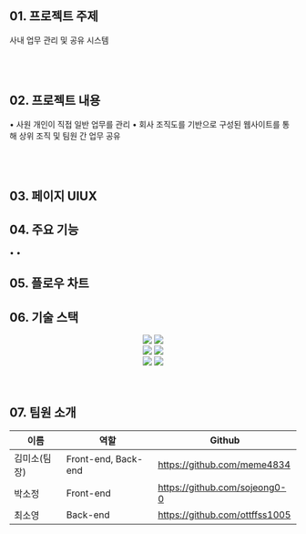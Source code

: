 ## 01. 프로젝트 주제
사내 업무 관리 및 공유 시스템
<br></br>
<br></br>

## 02. 프로젝트 내용
• 사원 개인이 직접 일반 업무를 관리
• 회사 조직도를 기반으로 구성된 웹사이트를 통해 상위 조직 및 팀원 간 업무 공유 
<br></br>
<br></br>

## 03. 페이지 UIUX


## 04. 주요 기능
• 
• 

## 05. 플로우 차트



## 06. 기술 스택
<div align=center> 


<img src="https://img.shields.io/badge/react-61DAFB?style=for-the-badge&logo=react&logoColor=black">
<img src="https://img.shields.io/badge/css-1572B6?style=for-the-badge&logo=css3&logoColor=white">
<br>
<img src="https://img.shields.io/badge/express-F7DF1E?style=for-the-badge&logo=express&logoColor=black">
<img src="https://img.shields.io/badge/node.js-339933?style=for-the-badge&logo=node.js&logoColor=white">
<br>
<img src="https://img.shields.io/badge/mongoDB-47A248?style=for-the-badge&logo=mongoDB&logoColor=white">
<img src="https://img.shields.io/badge/mongoose-F04D35?style=for-the-badge&logo=mongoose&logoColor=white">


</div>
<br />
<br/>

## 07. 팀원 소개

|이름|역할|Github|
|-----|-----|-----|
|김미소(팀장)|Front-end, Back-end|https://github.com/meme4834|
|박소정|Front-end|https://github.com/sojeong0-0|
|최소영|Back-end|https://github.com/ottffss1005|
<br />
